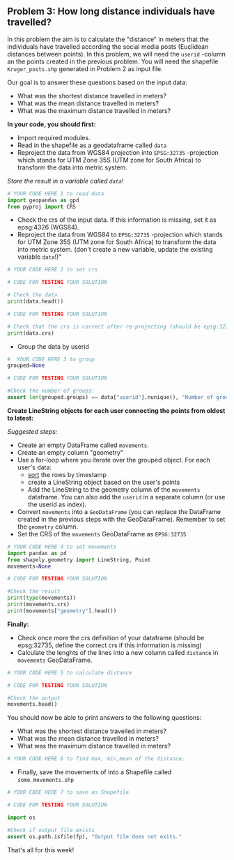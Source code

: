 ## Problem 3: How long distance individuals have travelled? 

In this problem the aim is to calculate the "distance" in meters that the individuals have travelled according the social media posts (Euclidean distances between points). In this problem, we will need the `userid` -column an the points created in the previous problem. You will need the shapefile `Kruger_posts.shp` generated in Problem 2 as input file.

Our goal is to answer these questions based on the input data:
- What was the shortest distance travelled in meters?
- What was the mean distance travelled in meters?
- What was the maximum distance travelled in meters?

**In your code, you should first:**
 - Import required modules.
 - Read in the shapefile as a geodataframe called `data`
 - Reproject the data from WGS84 projection into `EPSG:32735` -projection which stands for UTM Zone 35S (UTM zone for South Africa) to transform the data into metric system.
 
*Store the result in a variable called `data`*!


```python
# YOUR CODE HERE 1 to read data
import geopandas as gpd
from pyproj import CRS
```

- Check the crs of the input data. If this information is missing, set it as epsg:4326 (WGS84).
- Reproject the data from WGS84 to `EPSG:32735` -projection which stands for UTM Zone 35S (UTM zone for South Africa) to transform the data into metric system. (don't create a new variable, update the existing variable `data`!)"


```python
# YOUR CODE HERE 2 to set crs 
```

```python
# CODE FOR TESTING YOUR SOLUTION

# Check the data
print(data.head())
```


```python
# CODE FOR TESTING YOUR SOLUTION

# Check that the crs is correct after re-projecting (should be epsg:32735)
print(data.crs)
```

 - Group the data by userid

```python
#  YOUR CODE HERE 3 to group 
grouped=None
```


```python
# CODE FOR TESTING YOUR SOLUTION

#Check the number of groups:
assert len(grouped.groups) == data["userid"].nunique(), "Number of groups should match number of unique users!"
```

**Create LineString objects for each user connecting the points from oldest to latest:**

*Suggested steps:*
- Create an empty DataFrame called `movements`. 
- Create an empty column "geometry"
- Use a for-loop where you iterate over the grouped object. For each user's data: 
    - [sort](http://pandas.pydata.org/pandas-docs/stable/generated/pandas.DataFrame.sort_values.html) the rows by timestamp 
    - create a LineString object based on the user's points
    - Add the LineString to the geometry column of the `movements` dataframe. You can also add the `userid` in a separate column (or use the userid as index).
- Convert `movements` into a `GeoDataFrame` (you can replace the DataFrame created in the previous steps with the GeoDataFrame). Remember to set the `geometry` column.
- Set the CRS of the ``movements`` GeoDataFrame as ``EPSG:32735`` 


```python
# YOUR CODE HERE 4 to set movements
import pandas as pd
from shapely.geometry import LineString, Point
movements=None
```


```python
# CODE FOR TESTING YOUR SOLUTION

#Check the result
print(type(movements))
print(movements.crs)
print(movements["geometry"].head())
```

**Finally:**
- Check once more the crs definition of your dataframe (should be epsg:32735, define the correct crs if this information is missing)  
- Calculate the lenghts of the lines into a new column called ``distance`` in ``movements`` GeoDataFrame.


```python
# YOUR CODE HERE 5 to calculate distance
```

```python
# CODE FOR TESTING YOUR SOLUTION

#Check the output
movements.head()
```


You should now be able to print answers to the following questions: 

 - What was the shortest distance travelled in meters?
 - What was the mean distance travelled in meters?
 - What was the maximum distance travelled in meters?


```python
# YOUR CODE HERE 6 to find max, min,mean of the distance. 
```

- Finally, save the movements of into a Shapefile called ``some_movements.shp``


```python
# YOUR CODE HERE 7 to save as Shapefile
```

```python
# CODE FOR TESTING YOUR SOLUTION

import os

#Check if output file exists
assert os.path.isfile(fp), "Output file does not exits."
```

That's all for this week!
